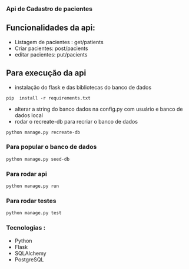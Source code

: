 ### Api de Cadastro de pacientes

## Funcionalidades da api:
* Listagem de pacientes : get/patients
* Criar pacientes: post/pacients
* editar pacientes: put/pacients

## Para execução da api
* instalação do flask e das bibliotecas do banco de dados

```
pip  install -r requirements.txt
```

* alterar a string do banco dados na config.py com usuário e banco de dados local
* rodar o recreate-db para recriar o banco de dados
```
python manage.py recreate-db
```

### Para popular o banco de dados
```
python manage.py seed-db
```
### Para rodar api 
```
python manage.py run
```

### Para rodar testes
```
python manage.py test
```
### Tecnologias :
* Python
* Flask
* SQLAlchemy
* PostgreSQL
  

